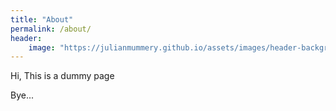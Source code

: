 ```yaml
---
title: "About"
permalink: /about/
header: 
	image: "https://julianmummery.github.io/assets/images/header-background.jpg"
---
```


Hi, This is a dummy page

Bye...

